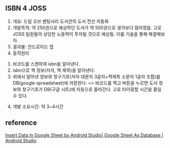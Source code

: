 ## ISBN 4 JOSS

1. 개요: 드림 오브 펜팅사리 도서관의 도서 전산 자동화
2. 개발목적: 약 250권으로 예상하던 도서가 약 500권으로 생각보다 많아졌음. 고로 JOSS 팀원들의 상당한 노동력이 투자될 것으로 예상됨. 이를 기술을 통해 해결해보자.
2. 결과물: 안드로이드 앱
3. 동작원리
  1) 바코드를 스캔하여 isbn을 알아낸다.
  2) isbn으로 책 정보(저자, 책 제목)을 알아낸다.
  3) 위에서 알아낸 정보와 청구기호(저자 대문자 3글자+책제목 소문자 1글자 조합)를 DB(google spreadsheet)에 저장한다.
=> 바코드를 찍고 버튼을 누르면 도서 정보와 청구기호가 DB(구글 시트)에 자동으로 올라간다. 고로 타이핑할 시간을 줄일 수 있다.
4. 개발 소요시간: 약 3~4시간 

## reference
[Insert Data In Google Sheet by Android Studio| Google Sheet As Database | Android Studio](https://www.youtube.com/watch?v=-NG588pWT-o)

